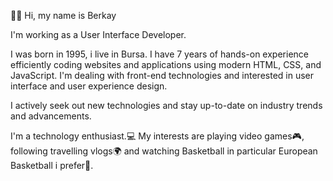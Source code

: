 👋🏻 Hi, my name is Berkay

I'm working as a User Interface Developer.

I was born in 1995, i live in Bursa. I have 7 years of hands-on experience efficiently coding websites and applications using modern HTML, CSS, and JavaScript. I'm dealing with front-end technologies and interested in user interface and user experience design.

I actively seek out new technologies and stay up-to-date on industry trends and advancements.

I'm a technology enthusiast.💻 My interests are playing video games🎮, following travelling vlogs🌍 and watching Basketball in particular European Basketball i prefer🏀.
